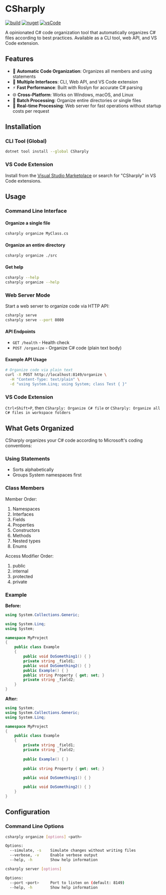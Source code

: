 # CSharply

[![build](https://github.com/csim/CSharply/actions/workflows/build.yml/badge.svg)](https://github.com/csim/CSharply/actions/workflows/build.yml)
[![nuget](https://img.shields.io/nuget/v/CSharply.svg)](https://www.nuget.org/packages/CSharply/)
[![vsCode](https://img.shields.io/visual-studio-marketplace/v/csim.csharply.svg)](https://marketplace.visualstudio.com/items?itemName=csim.csharply)

A opinionated C# code organization tool that automatically organizes C# files according to best practices. Available as a CLI tool, web API, and VS Code extension.

## Features

- 🎯 **Automatic Code Organization**: Organizes all members and using statements
- 🔧 **Multiple Interfaces**: CLI, Web API, and VS Code extension
- ⚡ **Fast Performance**: Built with Roslyn for accurate C# parsing
- 🌐 **Cross-Platform**: Works on Windows, macOS, and Linux
- 📁 **Batch Processing**: Organize entire directories or single files
- 🔄 **Real-time Processing**: Web server for fast operations without startup costs per request

## Installation

### CLI Tool (Global)
```bash
dotnet tool install --global CSharply
```

### VS Code Extension
Install from the [Visual Studio Marketplace](https://marketplace.visualstudio.com/items?itemName=csim.csharply) or search for "CSharply" in VS Code extensions.


## Usage

### Command Line Interface

#### Organize a single file
```bash
csharply organize MyClass.cs
```

#### Organize an entire directory
```bash
csharply organize ./src
```

#### Get help
```bash
csharply --help
csharply organize --help
```

### Web Server Mode

Start a web server to organize code via HTTP API:

```bash
csharply serve
csharply serve --port 8080
```

#### API Endpoints

- `GET /health` - Health check
- `POST /organize` - Organize C# code (plain text body)

#### Example API Usage

```bash
# Organize code via plain text
curl -X POST http://localhost:8149/organize \
  -H "Content-Type: text/plain" \
  -d "using System.Linq; using System; class Test { }"
```

### VS Code Extension

`Ctrl+Shift+P`, then `CSharply: Organize C# file` or `CSharply: Organize all C# files in workspace folders`

## What Gets Organized

CSharply organizes your C# code according to Microsoft's coding conventions:

### Using Statements
- Sorts alphabetically
- Groups System namespaces first

### Class Members

Member Order:
  1. Namespaces
  2. Interfaces
  3. Fields
  4. Properties
  5. Constructors
  6. Methods
  7. Nested types
  8. Enums

Access Modifier Order:
  1. public
  2. internal
  3. protected
  4. private

### Example

**Before:**
```csharp
using System.Collections.Generic;

using System.Linq;
using System;

namespace MyProject
{
    public class Example
    {
        public void DoSomething1() { }
        private string _field1;
        public void DoSomething2() { }
        public Example() { }
        public string Property { get; set; }
        private string _field2;
    }
}
```

**After:**
```csharp
using System;
using System.Collections.Generic;
using System.Linq;

namespace MyProject
{
    public class Example
    {
        private string _field1;
        private string _field2;
        
        public Example() { }
        
        public string Property { get; set; }
        
        public void DoSomething1() { }

        public void DoSomething2() { }
    }
}
```

## Configuration

### Command Line Options

```bash
csharply organize [options] <path>

Options:
  --simulate, -s    Simulate changes without writing files
  --verbose, -v     Enable verbose output
  --help, -h        Show help information

csharply server [options]

Options:
  --port <port>     Port to listen on (default: 8149)
  --help, -h        Show help information
```
